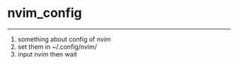 # nvim_config

---

1. something about config of nvim
2. set them in ~/.config/nvim/
3. input nvim then wait

